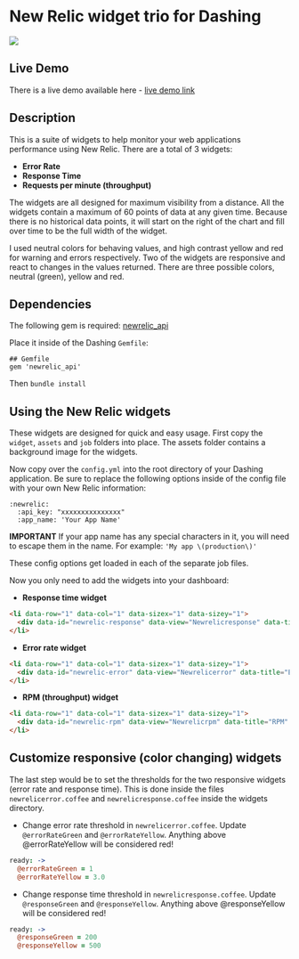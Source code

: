 # New Relic widget trio for Dashing

![](http://i.imgur.com/zVRlm77.gif?1)

## Live Demo

There is a live demo available here - [live demo link](http://widget.iamnayr.com:3000/sample)

## Description

This is a suite of widgets to help monitor your web applications performance using New Relic.  There are a total of 3 widgets:

* **Error Rate**
* **Response Time**
* **Requests per minute (throughput)**

The widgets are all designed for maximum visibility from a distance. All the widgets contain a maximum of 60 points of data at any given time. Because there is no historical data points, it will start on the right of the chart and fill over time to be the full width of the widget.  

I used neutral colors for behaving values, and high contrast yellow and red for warning and errors respectively. Two of the widgets are responsive and react to changes in the values returned.  There are three possible colors, neutral (green), yellow and red.

## Dependencies

The following gem is required:
[newrelic_api](https://github.com/newrelic/newrelic_api)

Place it inside of the Dashing `Gemfile`:

```
## Gemfile
gem 'newrelic_api'
```

Then `bundle install`

## Using the New Relic widgets

These widgets are designed for quick and easy usage.  First copy the `widget`, `assets` and `job` folders into place.  The assets folder contains a background image for the widgets. 

Now copy over the `config.yml` into the root directory of your Dashing application.  Be sure to replace the following options inside of the config file with your own New Relic information:

```
:newrelic:
  :api_key: "xxxxxxxxxxxxxxx"
  :app_name: 'Your App Name'
```

**IMPORTANT** If your app name has any special characters in it, you will need to escape them in the name.  For example: `'My app \(production\)'`

These config options get loaded in each of the separate job files.

Now you only need to add the widgets into your dashboard:

* **Response time widget**
```html
<li data-row="1" data-col="1" data-sizex="1" data-sizey="1">
  <div data-id="newrelic-response" data-view="Newrelicresponse" data-title="Response time" ></div>
</li>
```

* **Error rate widget**
```html
<li data-row="1" data-col="1" data-sizex="1" data-sizey="1">
  <div data-id="newrelic-error" data-view="Newrelicerror" data-title="Error rate" ></div>
</li>
```

* **RPM (throughput) widget**
```html
<li data-row="1" data-col="1" data-sizex="1" data-sizey="1">
  <div data-id="newrelic-rpm" data-view="Newrelicrpm" data-title="RPM" ></div>
</li>
```

## Customize responsive (color changing) widgets

The last step would be to set the thresholds for the two responsive widgets (error rate and response time).  This is done inside the files `newrelicerror.coffee` and `newrelicresponse.coffee` inside the widgets directory.

* Change error rate threshold in `newrelicerror.coffee`. Update `@errorRateGreen` and `@errorRateYellow`.  Anything above @errorRateYellow will be considered red!
```coffeescript
ready: ->
  @errorRateGreen = 1
  @errorRateYellow = 3.0
```

* Change response time threshold in `newrelicresponse.coffee`. Update `@responseGreen` and `@responseYellow`.  Anything above @responseYellow will be considered red!
```coffeescript
ready: ->
  @responseGreen = 200
  @responseYellow = 500
```
